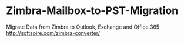 # Zimbra-Mailbox-to-PST-Migration
Migrate Data from Zimbra to Outlook, Exchange and Office 365  http://softspire.com/zimbra-converter/
